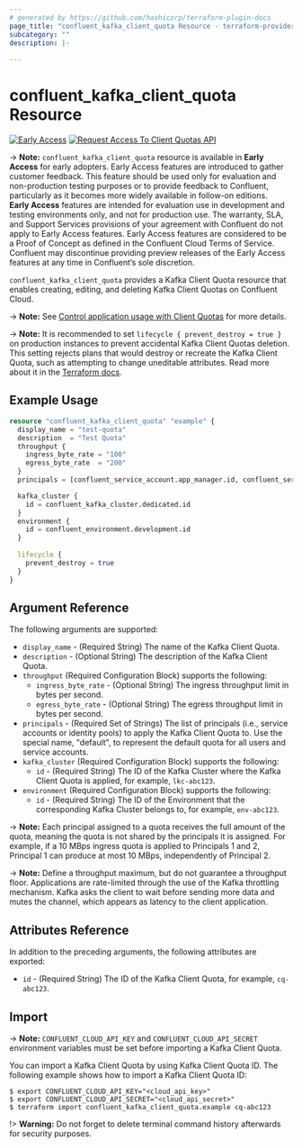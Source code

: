 ```yaml
---
# generated by https://github.com/hashicorp/terraform-plugin-docs
page_title: "confluent_kafka_client_quota Resource - terraform-provider-confluent"
subcategory: ""
description: |-
  
---
```


# confluent_kafka_client_quota Resource

[![Early Access](https://img.shields.io/badge/Lifecycle%20Stage-Early%20Access-%2345c6e8)](https://docs.confluent.io/cloud/current/api.html#section/Versioning/API-Lifecycle-Policy) [![Request Access To Client Quotas API](https://img.shields.io/badge/-Request%20Access%20To%20Clients%20Quotas-%23bc8540)](mailto:cloud-client-quotas-ea@confluent.io?subject=Request%20to%20join%20Kafka%20Quotas%20Management%20API%20Early%20Access&amp;body=I%E2%80%99d%20like%20to%20join%20the%20Confluent%20Cloud%20API%20Early%20Access%20for%20kafka-quotas/v1%20to%20provide%20early%20feedback%21%20My%20Cloud%20Organization%20ID%20is%20%3Cretrieve%20from%20https%3A//confluent.cloud/settings/billing/payment%3E.)

-> **Note:** `confluent_kafka_client_quota` resource is available in **Early Access** for early adopters. Early Access features are introduced to gather customer feedback. This feature should be used only for evaluation and non-production testing purposes or to provide feedback to Confluent, particularly as it becomes more widely available in follow-on editions.  
**Early Access** features are intended for evaluation use in development and testing environments only, and not for production use. The warranty, SLA, and Support Services provisions of your agreement with Confluent do not apply to Early Access features. Early Access features are considered to be a Proof of Concept as defined in the Confluent Cloud Terms of Service. Confluent may discontinue providing preview releases of the Early Access features at any time in Confluent’s sole discretion.

`confluent_kafka_client_quota` provides a Kafka Client Quota resource that enables creating, editing, and deleting Kafka Client Quotas on Confluent Cloud.

-> **Note:** See [Control application usage with Client Quotas](https://docs.confluent.io/cloud/current/clusters/client-quotas.html#control-application-usage-with-client-quotas) for more details.

-> **Note:** It is recommended to set `lifecycle { prevent_destroy = true }` on production instances to prevent accidental Kafka Client Quotas deletion. This setting rejects plans that would destroy or recreate the Kafka Client Quota, such as attempting to change uneditable attributes. Read more about it in the [Terraform docs](https://www.terraform.io/language/meta-arguments/lifecycle#prevent_destroy).

## Example Usage

```terraform
resource "confluent_kafka_client_quota" "example" {
  display_name = "test-quota"
  description  = "Test Quota"
  throughput {
    ingress_byte_rate = "100"
    egress_byte_rate  = "200"
  }
  principals = [confluent_service_account.app_manager.id, confluent_service_account.app_manager_2.id]

  kafka_cluster {
    id = confluent_kafka_cluster.dedicated.id
  }
  environment {
    id = confluent_environment.development.id
  }
  
  lifecycle {
    prevent_destroy = true
  }
}
```

<!-- schema generated by tfplugindocs -->
## Argument Reference

The following arguments are supported:

- `display_name` - (Required String) The name of the Kafka Client Quota.
- `description` - (Optional String) The description of the Kafka Client Quota.
- `throughput` (Required Configuration Block) supports the following:
  - `ingress_byte_rate` - (Optional String) The ingress throughput limit in bytes per second.
  - `egress_byte_rate` - (Optional String) The egress throughput limit in bytes per second.
- `principals` - (Required Set of Strings) The list of principals (i.e., service accounts or identity pools) to apply the Kafka Client Quota to. Use the special name, "default", to represent the default quota for all users and service accounts.
- `kafka_cluster` (Required Configuration Block) supports the following:
  - `id` - (Required String) The ID of the Kafka Cluster where the Kafka Client Quota is applied, for example, `lkc-abc123`.
- `environment` (Required Configuration Block) supports the following:
  - `id` - (Required String) The ID of the Environment that the corresponding Kafka Cluster belongs to, for example, `env-abc123`.

-> **Note:** Each principal assigned to a quota receives the full amount of the quota, meaning the quota is not shared by the principals it is assigned. For example, if a 10 MBps ingress quota is applied to Principals 1 and 2, Principal 1 can produce at most 10 MBps, independently of Principal 2.

-> **Note:** Define a throughput maximum, but do not guarantee a throughput floor. Applications are rate-limited through the use of the Kafka throttling mechanism. Kafka asks the client to wait before sending more data and mutes the channel, which appears as latency to the client application.

## Attributes Reference

In addition to the preceding arguments, the following attributes are exported:

- `id` - (Required String) The ID of the Kafka Client Quota, for example, `cq-abc123`.

## Import

-> **Note:** `CONFLUENT_CLOUD_API_KEY` and `CONFLUENT_CLOUD_API_SECRET` environment variables must be set before importing a Kafka Client Quota.

You can import a Kafka Client Quota by using Kafka Client Quota ID. The following example shows how to import a Kafka Client Quota ID:

```shell
$ export CONFLUENT_CLOUD_API_KEY="<cloud_api_key>"
$ export CONFLUENT_CLOUD_API_SECRET="<cloud_api_secret>"
$ terraform import confluent_kafka_client_quota.example cq-abc123
```

!> **Warning:** Do not forget to delete terminal command history afterwards for security purposes.
